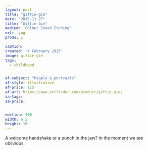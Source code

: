 ```yaml
---
layout: post
title: "giftie-gie"
date: "2015-11-27"
title: "Giftie Gie"
medium: 'Colour Inked Etching'
ext: .jpg
promo: 1

caption:
created: '4 February 2015'
image: giftie-gie
tags:
  - childhood


af-subject: "People & portraits"
af-style: illustrative
af-price: 115
af-url: https://www.artfinder.com/product/giftie-gie/
sa-tags:
sa-price:


edition: 100
width: 6.5
height: 16
---
```


A welcome handshake or a punch in the jaw? In the moment we are oblivious.
